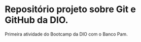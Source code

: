 # Repositório  projeto sobre Git e GitHub da DIO.

Primeira atividade do Bootcamp da DIO com o Banco Pam.
